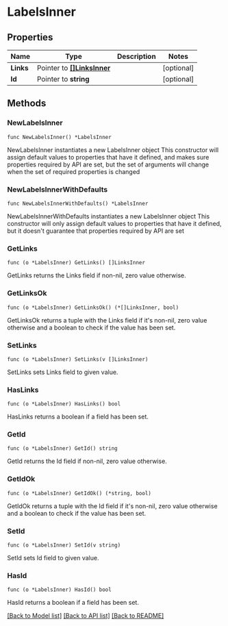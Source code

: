 # LabelsInner

## Properties

Name | Type | Description | Notes
------------ | ------------- | ------------- | -------------
**Links** | Pointer to [**[]LinksInner**](LinksInner.md) |  | [optional] 
**Id** | Pointer to **string** |  | [optional] 

## Methods

### NewLabelsInner

`func NewLabelsInner() *LabelsInner`

NewLabelsInner instantiates a new LabelsInner object
This constructor will assign default values to properties that have it defined,
and makes sure properties required by API are set, but the set of arguments
will change when the set of required properties is changed

### NewLabelsInnerWithDefaults

`func NewLabelsInnerWithDefaults() *LabelsInner`

NewLabelsInnerWithDefaults instantiates a new LabelsInner object
This constructor will only assign default values to properties that have it defined,
but it doesn't guarantee that properties required by API are set

### GetLinks

`func (o *LabelsInner) GetLinks() []LinksInner`

GetLinks returns the Links field if non-nil, zero value otherwise.

### GetLinksOk

`func (o *LabelsInner) GetLinksOk() (*[]LinksInner, bool)`

GetLinksOk returns a tuple with the Links field if it's non-nil, zero value otherwise
and a boolean to check if the value has been set.

### SetLinks

`func (o *LabelsInner) SetLinks(v []LinksInner)`

SetLinks sets Links field to given value.

### HasLinks

`func (o *LabelsInner) HasLinks() bool`

HasLinks returns a boolean if a field has been set.

### GetId

`func (o *LabelsInner) GetId() string`

GetId returns the Id field if non-nil, zero value otherwise.

### GetIdOk

`func (o *LabelsInner) GetIdOk() (*string, bool)`

GetIdOk returns a tuple with the Id field if it's non-nil, zero value otherwise
and a boolean to check if the value has been set.

### SetId

`func (o *LabelsInner) SetId(v string)`

SetId sets Id field to given value.

### HasId

`func (o *LabelsInner) HasId() bool`

HasId returns a boolean if a field has been set.


[[Back to Model list]](../README.md#documentation-for-models) [[Back to API list]](../README.md#documentation-for-api-endpoints) [[Back to README]](../README.md)



